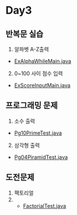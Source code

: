 # Day3

## 반복문 실습

1. 알파벳 A-Z출력
 - [ExAlphaWhileMain.java](ExAlphaWhileMain.java)
2. 0~100 사이 점수 입력
 - [ExScoreInputMain.java](ExScoreInputMain.java)


## 프로그래밍 문제

1. 소수 출력
 - [Pg10PrimeTest.java](Pg10PrimeTest.java)

2. 삼각형 출력
  - [Pg04PiramidTest.java](Pg04PiramidTest.java)

## 도전문제

1. 팩토리얼
2.  - [FactorialTest.java](FactorialTest.java)
